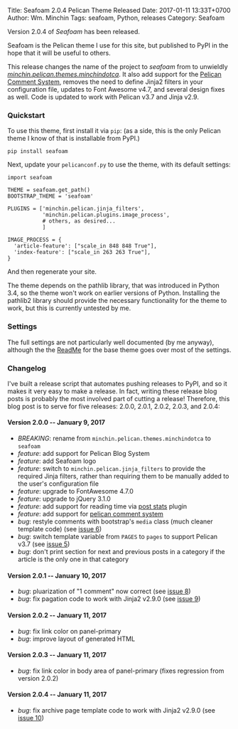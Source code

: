 Title: Seafoam 2.0.4 Pelican Theme Released
Date: 2017-01-11 13:33T+0700
Author: Wm. Minchin
Tags: seafoam, Python, releases
Category: Seafoam

Version 2.0.4 of *Seafoam* has been released.

Seafoam is the Pelican theme I use for this site, but published to PyPI in the hope that it will be useful to others.

This release changes the name of the project to *seafoam* from to unwieldly
*[minchin.pelican.themes.minchindotca]({filename}20160912-minchin-dot-ca-pelican-theme-version-110-released.md)*.
It also add support for the
[Pelican Comment System](https://bernhard.scheirle.de/posts/2014/March/29/static-comments-via-email/),
removes the need to define Jinja2 filters in your configuration file,
updates to  Font Awesome v4.7, and several design fixes as well. Code is
updated to work with Pelican v3.7 and Jinja v2.9.

<!-- read more -->

### Quickstart

To use this theme, first install it via `pip`: (as a side, this is the only
Pelican theme I know of that is installable from PyPI.)

    pip install seafoam

Next, update your `pelicanconf.py` to use the theme, with its default settings:

    import seafoam

    THEME = seafoam.get_path()
    BOOTSTRAP_THEME = 'seafoam'

    PLUGINS = ['minchin.pelican.jinja_filters',
               'minchin.pelican.plugins.image_process',
               # others, as desired...
               ]

    IMAGE_PROCESS = {
      'article-feature': ["scale_in 848 848 True"],
      'index-feature': ["scale_in 263 263 True"],
    }

And then regenerate your site.

The theme depends on the pathlib library, that was introduced in Python 3.4, so the theme won't work on earlier versions of Python. Installing the pathlib2 library should provide the necessary functionality for the theme to work, but this is currently untested by me.

### Settings

The full settings are not particularly well documented (by me anyway), although the the [ReadMe](https://github.com/getpelican/pelican-themes/tree/master/pelican-bootstrap3) for the base theme goes over most of the settings.

### Changelog

I've built a release script that automates pushing releases to PyPI, and so
it makes it very easy to make a release. In fact, writing these release blog
posts is probably the most involved part of cutting a release! Therefore, this
blog post is to serve for five releases: 2.0.0, 2.0.1, 2.0.2, 2.0.3, and 2.0.4:

#### Version 2.0.0 -- January 9, 2017

- *BREAKING*: rename from `minchin.pelican.themes.minchindotca`
  to `seafoam`
- *feature*: add support for Pelican Blog System
- *feature*: add Seafoam logo
- *feature*: switch to `minchin.pelican.jinja_filters` to provide
  the required Jinja filters, rather than requiring them to be manually
  added to the user's configuration file
- *feature*: upgrade to FontAwesome 4.7.0
- *feature*: upgrade to jQuery 3.1.0
- *feature*: add support for reading time via
  [post stats](https://github.com/getpelican/pelican-plugins/tree/master/post_stats)
  plugin
- *feature*: add support for [pelican comment system](https://github.com/getpelican/pelican-plugins/tree/master/pelican_comment_system)
- *bug*: restyle comments with bootstrap's `media` class (much
  cleaner template code) (see [issue 6](https://github.com/MinchinWeb/seafoam/issues/6))
- *bug*: switch template variable from `PAGES` to `pages` to
  support Pelican v3.7 (see [issue 5](https://github.com/MinchinWeb/seafoam/issues/5))
- *bug*: don't print section for next and previous posts in a category if
  the article is the only one in that category

#### Version 2.0.1 -- January 10, 2017

- *bug*: pluarization of "1 comment" now correct (see [issue 8](https://github.com/MinchinWeb/seafoam/issues/8))
- *bug*: fix pagation code to work with Jinja2 v2.9.0 (see [issue 9](https://github.com/MinchinWeb/seafoam/issues/9))

#### Version 2.0.2 -- January 11, 2017

- *bug*: fix link color on panel-primary
- *bug*: improve layout of generated HTML

#### Version 2.0.3 -- January 11, 2017

- *bug*: fix link color in body area of panel-primary (fixes regression
  from version 2.0.2)

#### Version 2.0.4 -- January 11, 2017

- *bug*: fix archive page template code to work with Jinja2 v2.9.0 (see [issue 10](https://github.com/MinchinWeb/seafoam/issues/10))
